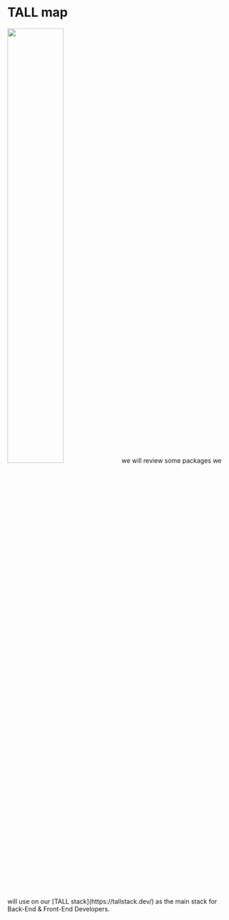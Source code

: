 # TALL map
<img src="https://tallstack.dev/images/tallstack-logo.png" width="50%">
we will review some packages we will use on our [TALL stack](https://tallstack.dev/) as the main stack for Back-End & Front-End Developers.


